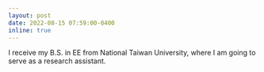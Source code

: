 ```yaml
---
layout: post
date: 2022-08-15 07:59:00-0400
inline: true
---
```


I receive my B.S. in EE from National Taiwan University, where I am going to serve as a research assistant.
